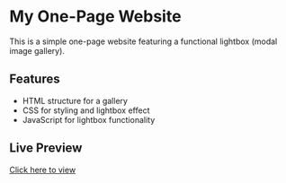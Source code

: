 # My One-Page Website
This is a simple one-page website featuring a functional lightbox (modal image gallery).

## Features
- HTML structure for a gallery
- CSS for styling and lightbox effect
- JavaScript for lightbox functionality

## Live Preview
[Click here to view](https://)

